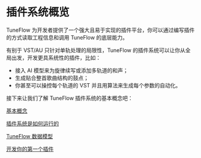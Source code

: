 # 插件系统概览

TuneFlow 为开发者提供了一个强大且易于实现的插件平台，你可以通过编写插件的方式读取工程信息和调用 TuneFlow 的底层能力。

有别于 VST/AU 只针对单轨处理的局限性，TuneFlow 的插件系统可以让你从全局出发，开发更具系统性的插件，比如：

- 接入 AI 模型来为旋律续写或添加多轨道的和声；
- 生成贴合整首歌曲结构的鼓点；
- 你甚至可以操控每个轨道的 VST 并且用算法来生成每个参数的自动化。

接下来让我们了解 TuneFlow 插件系统的基本概念吧：

[基本概念](./concepts.md)

[插件系统是如何运行的](./how-we-run-plugins.md)

[TuneFlow 数据模型](./data-models.md)

[开发你的第一个插件](./create-your-first-plugin.md)
